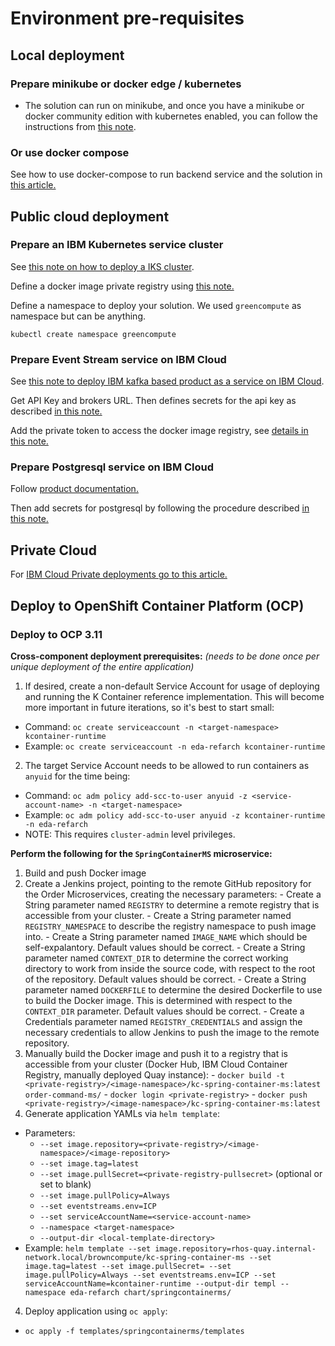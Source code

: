 # Environment pre-requisites

## Local deployment

### Prepare minikube or docker edge / kubernetes

 - The solution can run on minikube, and once you have a minikube or docker community edition with kubernetes enabled, you can follow the instructions from [this note](https://ibm-cloud-architecture.github.io/refarch-kc/deployments/minikube/).

### Or use docker compose

See how to use docker-compose to run backend service and the solution in [this article.](https://ibm-cloud-architecture.github.io/refarch-kc/deployments/local/)


## Public cloud deployment

### Prepare an IBM Kubernetes service cluster

See [this note on how to deploy a IKS cluster](https://ibm-cloud-architecture.github.io/refarch-kc/deployments/iks/#kubernetes-cluster-service).

Define a docker image private registry using [this note.](https://ibm-cloud-architecture.github.io/refarch-kc/deployments/iks/#define-an-image-private-repository)

Define a namespace to deploy your solution. We used `greencompute` as namespace but can be anything.

```
kubectl create namespace greencompute
```

### Prepare Event Stream service on IBM Cloud

See [this note to deploy IBM kafka based product as a service on IBM Cloud](https://ibm-cloud-architecture.github.io/refarch-kc/deployments/iks/#event-streams-service-on-ibm-cloud).

Get API Key and brokers URL. Then defines secrets for the api key as described [in this note.](https://ibm-cloud-architecture.github.io/refarch-kc/deployments/iks/#event-stream-api-key)

Add the private token to access the docker image registry, see [details in this note.](https://ibm-cloud-architecture.github.io/refarch-kc/deployments/iks/#private-registry-token)

### Prepare Postgresql service  on IBM Cloud

Follow [product documentation.](https://cloud.ibm.com/catalog/services/databases-for-postgresql)

Then add secrets for postgresql by following the procedure described [in this note.](https://ibm-cloud-architecture.github.io/refarch-kc/deployments/iks/#postgresql-url-user-pwd-and-ca-certificate-as-secrets)

## Private Cloud

For [ IBM Cloud Private deployments go to this article.](https://ibm-cloud-architecture.github.io/refarch-kc/deployments/icp/)

## Deploy to OpenShift Container Platform (OCP)

### Deploy to OCP 3.11

**Cross-component deployment prerequisites:** _(needs to be done once per unique deployment of the entire application)_
1. If desired, create a non-default Service Account for usage of deploying and running the K Container reference implementation.  This will become more important in future iterations, so it's best to start small:
  - Command: `oc create serviceaccount -n <target-namespace> kcontainer-runtime`
  - Example: `oc create serviceaccount -n eda-refarch kcontainer-runtime`
2. The target Service Account needs to be allowed to run containers as `anyuid` for the time being:
  - Command: `oc adm policy add-scc-to-user anyuid -z <service-account-name> -n <target-namespace>`
  - Example: `oc adm policy add-scc-to-user anyuid -z kcontainer-runtime -n eda-refarch`
  - NOTE: This requires `cluster-admin` level privileges.

**Perform the following for the `SpringContainerMS` microservice:**
1. Build and push Docker image
  1. Create a Jenkins project, pointing to the remote GitHub repository for the Order Microservices, creating the necessary parameters:
    - Create a String parameter named `REGISTRY` to determine a remote registry that is accessible from your cluster.
    - Create a String parameter named `REGISTRY_NAMESPACE` to describe the registry namespace to push image into.
    - Create a String parameter named `IMAGE_NAME` which should be self-expalantory.  Default values should be correct.
    - Create a String parameter named `CONTEXT_DIR` to determine the correct working directory to work from inside the source code, with respect to the root of the repository.  Default values should be correct.
    - Create a String parameter named `DOCKERFILE` to determine the desired Dockerfile to use to build the Docker image.  This is determined with respect to the `CONTEXT_DIR` parameter.  Default values should be correct.
    - Create a Credentials parameter named `REGISTRY_CREDENTIALS` and assign the necessary credentials to allow Jenkins to push the image to the remote repository.
  2. Manually build the Docker image and push it to a registry that is accessible from your cluster (Docker Hub, IBM Cloud Container Registry, manually deployed Quay instance):
    - `docker build -t <private-registry>/<image-namespace>/kc-spring-container-ms:latest order-command-ms/`
    - `docker login <private-registry>`
    - `docker push <private-registry>/<image-namespace>/kc-spring-container-ms:latest`
3. Generate application YAMLs via `helm template`:
  - Parameters:
    - `--set image.repository=<private-registry>/<image-namespace>/<image-repository>`
    - `--set image.tag=latest`
    - `--set image.pullSecret=<private-registry-pullsecret>` (optional or set to blank)
    - `--set image.pullPolicy=Always`
    - `--set eventstreams.env=ICP`
    - `--set serviceAccountName=<service-account-name>`
    - `--namespace <target-namespace>`
    - `--output-dir <local-template-directory>`
  - Example: `helm template --set image.repository=rhos-quay.internal-network.local/browncompute/kc-spring-container-ms --set image.tag=latest --set image.pullSecret= --set image.pullPolicy=Always --set eventstreams.env=ICP --set serviceAccountName=kcontainer-runtime --output-dir templ --namespace eda-refarch chart/springcontainerms/`
4. Deploy application using `oc apply`:
  - `oc apply -f templates/springcontainerms/templates`

